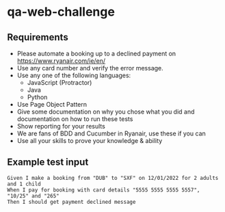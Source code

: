 # qa-web-challenge
## Requirements
- Please automate a booking up to a declined payment on https://www.ryanair.com/ie/en/
- Use any card number and verify the error message.
- Use any one of the following languages:
  - JavaScript (Protractor)
  - Java
  - Python
- Use Page Object Pattern
- Give some documentation on why you chose what you did and documentation on how to run these tests
- Show reporting for your results
- We are fans of BDD and Cucumber in Ryanair, use these if you can
- Use all your skills to prove your knowledge & ability

## Example test input
```
Given I make a booking from "DUB" to "SXF" on 12/01/2022 for 2 adults and 1 child
When I pay for booking with card details "5555 5555 5555 5557", "10/25" and "265"
Then I should get payment declined message
```
